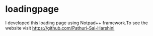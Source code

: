 # loadingpage
I developed this loading page using Notpad++ framework.To see the website visit https://github.com/Pathuri-Sai-Harshini

